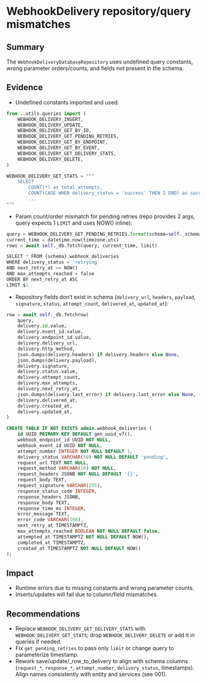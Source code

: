 # WebhookDelivery repository/query mismatches

## Summary
The `WebhookDeliveryDatabaseRepository` uses undefined query constants, wrong parameter orders/counts, and fields not present in the schema.

## Evidence
- Undefined constants imported and used:
```12:40:neo-commons/src/neo_commons/features/events/repositories/webhook_delivery_repository.py
from ..utils.queries import (
    WEBHOOK_DELIVERY_INSERT,
    WEBHOOK_DELIVERY_UPDATE,
    WEBHOOK_DELIVERY_GET_BY_ID,
    WEBHOOK_DELIVERY_GET_PENDING_RETRIES,
    WEBHOOK_DELIVERY_GET_BY_ENDPOINT,
    WEBHOOK_DELIVERY_GET_BY_EVENT,
    WEBHOOK_DELIVERY_GET_DELIVERY_STATS,
    WEBHOOK_DELIVERY_DELETE,
)
```
```215:299:neo-commons/src/neo_commons/features/events/utils/queries.py
WEBHOOK_DELIVERY_GET_STATS = """
    SELECT 
        COUNT(*) as total_attempts,
        COUNT(CASE WHEN delivery_status = 'success' THEN 1 END) as successful_deliveries,
        ...
"""
```
- Param count/order mismatch for pending retries (repo provides 2 args, query expects 1 `LIMIT` and uses NOW() inline):
```100:116:neo-commons/src/neo_commons/features/events/repositories/webhook_delivery_repository.py
query = WEBHOOK_DELIVERY_GET_PENDING_RETRIES.format(schema=self._schema)
current_time = datetime.now(timezone.utc)
rows = await self._db.fetch(query, current_time, limit)
```
```252:259:neo-commons/src/neo_commons/features/events/utils/queries.py
SELECT * FROM {schema}.webhook_deliveries 
WHERE delivery_status = 'retrying' 
AND next_retry_at <= NOW() 
AND max_attempts_reached = false
ORDER BY next_retry_at ASC
LIMIT $1
```
- Repository fields don’t exist in schema (`delivery_url`, `headers`, `payload`, `signature`, `status`, `attempt_count`, `delivered_at`, `updated_at`):
```59:79:neo-commons/src/neo_commons/features/events/repositories/webhook_delivery_repository.py
row = await self._db.fetchrow(
    query,
    delivery.id.value,
    delivery.event_id.value,
    delivery.endpoint_id.value,
    delivery.delivery_url,
    delivery.http_method,
    json.dumps(delivery.headers) if delivery.headers else None,
    json.dumps(delivery.payload),
    delivery.signature,
    delivery.status.value,
    delivery.attempt_count,
    delivery.max_attempts,
    delivery.next_retry_at,
    json.dumps(delivery.last_error) if delivery.last_error else None,
    delivery.delivered_at,
    delivery.created_at,
    delivery.updated_at,
)
```
```212:262:NeoInfrastructure/migrations/flyway/admin/V1012__create_webhook_infrastructure.sql
CREATE TABLE IF NOT EXISTS admin.webhook_deliveries (
    id UUID PRIMARY KEY DEFAULT gen_uuid_v7(),
    webhook_endpoint_id UUID NOT NULL,
    webhook_event_id UUID NOT NULL,
    attempt_number INTEGER NOT NULL DEFAULT 1,
    delivery_status VARCHAR(50) NOT NULL DEFAULT 'pending',
    request_url TEXT NOT NULL,
    request_method VARCHAR(10) NOT NULL,
    request_headers JSONB NOT NULL DEFAULT '{}',
    request_body TEXT,
    request_signature VARCHAR(255),
    response_status_code INTEGER,
    response_headers JSONB,
    response_body TEXT,
    response_time_ms INTEGER,
    error_message TEXT,
    error_code VARCHAR(100),
    next_retry_at TIMESTAMPTZ,
    max_attempts_reached BOOLEAN NOT NULL DEFAULT false,
    attempted_at TIMESTAMPTZ NOT NULL DEFAULT NOW(),
    completed_at TIMESTAMPTZ,
    created_at TIMESTAMPTZ NOT NULL DEFAULT NOW()
);
```

## Impact
- Runtime errors due to missing constants and wrong parameter counts.
- Inserts/updates will fail due to column/field mismatches.

## Recommendations
- Replace `WEBHOOK_DELIVERY_GET_DELIVERY_STATS` with `WEBHOOK_DELIVERY_GET_STATS`; drop `WEBHOOK_DELIVERY_DELETE` or add it in queries if needed.
- Fix `get_pending_retries` to pass only `limit` or change query to parameterize timestamp.
- Rework save/update/_row_to_delivery to align with schema columns (`request_*`, `response_*`, `attempt_number`, `delivery_status`, timestamps). Align names consistently with entity and services (see 001).

